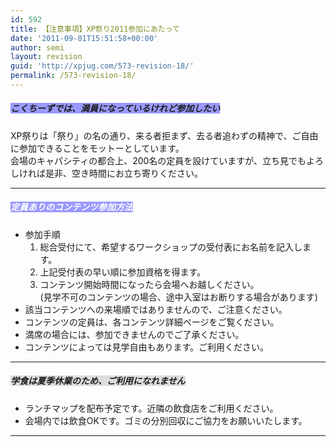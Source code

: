 ```yaml
---
id: 592
title: 【注意事項】XP祭り2011参加にあたって
date: '2011-09-01T15:51:58+00:00'
author: semi
layout: revision
guid: 'http://xpjug.com/573-revision-18/'
permalink: /573-revision-18/
---
```


##### <font style="background-color:#9999ff">こくちーずでは、満員になっているけれど参加したい</font>

XP祭りは「祭り」の名の通り、来る者拒まず、去る者追わずの精神で、ご自由に参加できることをモットーとしています。  
会場のキャパシティの都合上、200名の定員を設けていますが、立ち見でもよろしければ是非、空き時間にお立ち寄りください。

---

##### <font color="ffffff" style="background-color:#9999ff">定員ありのコンテンツ参加方法</font>

- 参加手順 
    1. 総合受付にて、希望するワークショップの受付表にお名前を記入します。
    2. 上記受付表の早い順に参加資格を得ます。
    3. コンテンツ開始時間になったら会場へお越しください。  
        (見学不可のコンテンツの場合、途中入室はお断りする場合があります)
- 該当コンテンツへの来場順ではありませんので、ご注意ください。
- コンテンツの定員は、各コンテンツ詳細ページをご覧ください。
- 満席の場合には、参加できませんのでご了承ください。
- コンテンツによっては見学自由もあります。ご利用ください。

---

##### <font style="background-color:#dcdddd">学食は夏季休業のため、ご利用になれません</font>

- ランチマップを配布予定です。近隣の飲食店をご利用ください。
- 会場内では飲食OKです。ゴミの分別回収にご協力をお願いいたします。
---

##### <font style="background-color:#dcdddd"></font>